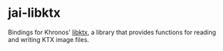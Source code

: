 # jai-libktx

Bindings for Khronos' [libktx](https://github.com/KhronosGroup/KTX-Software), a library that
provides functions for reading and writing KTX image files.
